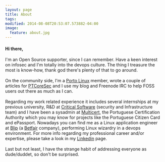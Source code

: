 ```yaml
---
layout: page
title: About
tags:
modified: 2014-08-08T20:53:07.573882-04:00
image:
  feature: about.jpg
---
```


#### Hi there,
   I'm an Open Source supporter, since I can remember. Have a keen interest on infosec and I'm totally into the devops culture. The thing I treasure the most is know-how, thank god there's plenty of that to go around.
<br>
<br>
  On the community side, I'm a [Porto Linux](http://portolinux.org/) member, wrote a couple of articles for [PTCoreSec](http://ptcoresec.eu/) and I use my blog and Freenode IRC to help FOSS users out there as much as I can.
<br>
<br>
  Regarding my work related experience it includes several internships at my previous university, R&D at [Critical Software](http://www.criticalsoftware.com/) (security and Infrastructure team) and I have been a sysadmin at [Multicert](https://www.multicert.com), the Portuguese Certification Authority which you may know for projects like the Portuguese Citizen Card and ePassport. Nowadays you can find me as a Linux application engineer at [Blip](http://www.blip.pt/) (a [Betfair](http://corporate.betfair.com/) company), performing Linux wizardry in a devops environment. For more info regarding my professional career and/or expertise, please take a look in my [Linkedin](https://www.linkedin.com/in/joelbastos) page.
<br>
<br>
  Last but not least, I have the strange habit of addressing everyone as dude/duddet, so don't be surprised.
